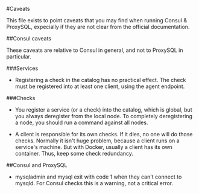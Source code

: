 #Caveats

This file exists to point caveats that you may find when running Consul & ProxySQL, expecially if they are not clear from
the official documentation.


##Consul caveats

These caveats are relative to Consul in general, and not to ProxySQL in particular.


###Services

* Registering a check in the catalog has no practical effect. The check must be registered into at least one client,
using the agent endpoint.


###Checks

* You register a service (or a check) into the catalog, which is global, but you always deregister from the local node.
To completely deregistering a node, you should run a command against all nodes.

* A client is responsible for its own checks. If it dies, no one will do those checks. Normally it isn't huge problem,
because a client runs on a service's machine. But with Docker, usually a client has its own container. Thus, keep some
check redundancy.


##Consul and ProxySQL

* mysqladmin and mysql exit with code 1 when they can't connect to mysqld. For Consul checks this is a warning,
not a critical error.

